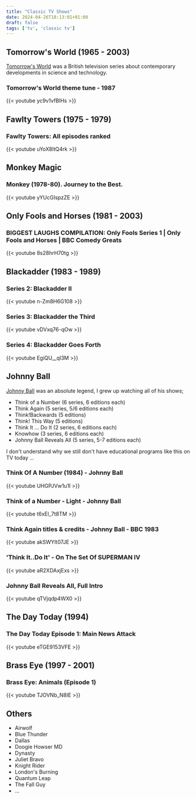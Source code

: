 ```yaml
---
title: "Classic TV Shows"
date: 2024-04-26T18:13:01+01:00
draft: false
tags: ['tv', 'classic tv']
---
```


## Tomorrow's World (1965 - 2003)
[Tomorrow's World](https://en.wikipedia.org/wiki/Tomorrow%27s_World) was a British television series about contemporary developments in science and technology. 

### Tomorrow's World theme tune - 1987
{{< youtube yc9v1vfBlHs >}}

## Fawlty Towers (1975 - 1979)

### Fawlty Towers: All episodes ranked
{{< youtube uYoX8ltQ4rk >}}

## Monkey Magic

### Monkey (1978-80). Journey to the Best.
{{< youtube yYUcGIspzZE >}}

## Only Fools and Horses (1981 - 2003)

### BIGGEST LAUGHS COMPILATION: Only Fools Series 1 | Only Fools and Horses | BBC Comedy Greats
{{< youtube 8s28hrH70tg >}}

## Blackadder (1983 - 1989)

### Series 2: Blackadder II
{{< youtube n-Zm8H6G108 >}}

### Series 3: Blackadder the Third
{{< youtube vDVxq76-qOw >}}

### Series 4: Blackadder Goes Forth
{{< youtube EgiQU__ql3M >}}

## Johnny Ball
[Johnny Ball](https://en.wikipedia.org/wiki/Johnny_Ball) was an absolute legend, I grew up watching all of his shows;
- Think of a Number (6 series, 6 editions each)
- Think Again (5 series, 5/6 editions each)
- Think!Backwards (5 editions)
- Think! This Way (5 editions)
- Think It ... Do It (2 series, 6 editions each)
- Knowhow (3 series, 6 editions each)
- Johnny Ball Reveals All (5 series, 5-7 editions each)

I don't understand why we still don't have educational programs like this on TV today ...

### Think Of A Number (1984) - Johnny Ball
{{< youtube UHGPJVw1u1I >}}

### Think of a Number - Light - Johnny Ball
{{< youtube t6xEl_7t8TM >}}

### Think Again titles & credits - Johnny Ball - BBC 1983
{{< youtube akSWYlt07JE >}}

### 'Think It..Do It' - On The Set Of SUPERMAN IV
{{< youtube aR2XDAxjExs >}}

### Johnny Ball Reveals All, Full Intro
{{< youtube qTVjqdp4WX0 >}}

## The Day Today (1994)

### The Day Today Episode 1: Main News Attack
{{< youtube eTGE9153VFE >}}

## Brass Eye (1997 - 2001)

### Brass Eye: Animals (Episode 1)
{{< youtube TJOVNb_N8IE >}}

## Others
- Airwolf
- Blue Thunder
- Dallas
- Doogie Howser MD
- Dynasty
- Juliet Bravo
- Knight Rider
- London's Burning
- Quantum Leap
- The Fall Guy
- ...
